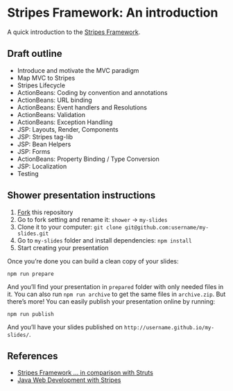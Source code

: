 # Stripes Framework: An introduction

A quick introduction to the [Stripes Framework](https://stripesframework.org).

## Draft outline

* Introduce and motivate the MVC paradigm
* Map MVC to Stripes
* Stripes Lifecycle
* ActionBeans: Coding by convention and annotations
* ActionBeans: URL binding
* ActionBeans: Event handlers and Resolutions
* ActionBeans: Validation
* ActionBeans: Exception Handling
* JSP: Layouts, Render, Components
* JSP: Stripes tag-lib
* JSP: Bean Helpers
* JSP: Forms
* ActionBeans: Property Binding / Type Conversion
* JSP: Localization
* Testing

## Shower presentation instructions

1. [Fork](https://github.com/shower/shower/fork) this repository
2. Go to fork setting and rename it: `shower` → `my-slides`
2. Clone it to your computer: `git clone git@github.com:username/my-slides.git`
3. Go to `my-slides` folder and install dependencies: `npm install`
4. Start creating your presentation

Once you’re done you can build a clean copy of your slides:

	npm run prepare

And you’ll find your presentation in `prepared` folder with only needed files in it. You can also run `npm run archive` to get the same files in `archive.zip`. But there’s more! You can easily publish your presentation online by running:

	npm run publish

And you’ll have your slides published on `http://username.github.io/my-slides/`.

## References

* [Stripes Framework ... in comparison with Struts](http://www.slideshare.net/johannescarlen/stripes-framework)
* [Java Web Development with Stripes](http://www.slideshare.net/samaxes/java-web-development-with-stripes)

